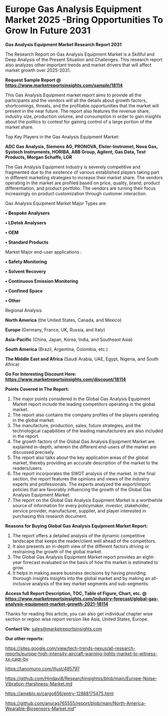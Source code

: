 # Europe Gas Analysis Equipment Market 2025 -Bring Opportunities To Grow In Future 2031

<strong>Gas Analysis Equipment Market Research Report 2031</strong>

The Research Report on Gas Analysis Equipment Market is a Skillful and Deep Analysis of the Present Situation and Challenges. This research report also analyzes other important trends and market drivers that will affect market growth over 2025-2031.

<strong>Request Sample Report @ <a href=https://www.marketreportsinsights.com/sample/18114>https://www.marketreportsinsights.com/sample/18114</a></strong>

This Gas Analysis Equipment market report aims to provide all the participants and the vendors will all the details about growth factors, shortcomings, threats, and the profitable opportunities that the market will present in the near future. The report also features the revenue share, industry size, production volume, and consumption in order to gain insights about the politics to contest for gaining control of a large portion of the market share.

Top Key Players in the Gas Analysis Equipment Market:

<strong>ADC Gas Analysis, Siemens AG, PRONOVA, Elster-Instromet, Nova Gas, Systech Instruments, HORIBA, ABB Group, Agilent, Gas Data, Test Products, Morgan Schaffe, LGR</strong>

The Gas Analysis Equipment Industry is severely competitive and fragmented due to the existence of various established players taking part in different marketing strategies to increase their market share. The vendors operating in the market are profiled based on price, quality, brand, product differentiation, and product portfolio. The vendors are turning their focus increasingly on product customization through customer interaction.

Gas Analysis Equipment Market Major Types are:

<strong>• Bespoke Analysers

• LDetek Analysers

• OEM

• Standard Products</strong>

Market Major end-user applications :

<strong>• Safety Monitoring

• Solvent Recovery

• Continuous Emission Monitoring

• Confined Space

• Other</strong>

Regional Analysis

</u><strong><b>North America</b></strong> (the United States, Canada, and Mexico)

<strong><b>Europe </b></strong>(Germany, France, UK, Russia, and Italy)

<strong><b>Asia-Pacific</b></strong> (China, Japan, Korea, India, and Southeast Asia)

<strong><b>South America</b></strong> (Brazil, Argentina, Colombia, etc.)

<strong><b>The Middle East and Africa</b></strong> (Saudi Arabia, UAE, Egypt, Nigeria, and South Africa)

<strong>Go For Interesting Discount Here: <a href=https://www.marketreportsinsights.com/discount/18114>https://www.marketreportsinsights.com/discount/18114</a></strong>

<strong>Points Covered in The Report:</strong>
<ol>
  <li>The major points considered in the Global Gas Analysis Equipment Market report include the leading competitors operating in the global market.</li>
  <li>The report also contains the company profiles of the players operating in the global market.</li>
  <li>The manufacture, production, sales, future strategies, and the technological capabilities of the leading manufacturers are also included in the report.</li>
  <li>The growth factors of the Global Gas Analysis Equipment Market are explained in-depth, wherein the different end-users of the market are discussed precisely.</li>
  <li>The report also talks about the key application areas of the global market, thereby providing an accurate description of the market to the readers/users.</li>
  <li>The report incorporates the SWOT analysis of the market. In the final section, the report features the opinions and views of the industry experts and professionals. The experts analyzed the export/import policies that are favorably influencing the growth of the Global Gas Analysis Equipment Market.</li>
  <li>The report on the Global Gas Analysis Equipment Market is a worthwhile source of information for every policymaker, investor, stakeholder, service provider, manufacturer, supplier, and player interested in purchasing this research document.</li>
</ol>
<strong>Reasons for Buying Global Gas Analysis Equipment Market Report:</strong>

<ol>
  <li>The report offers a detailed analysis of the dynamic competitive landscape that keeps the reader/client well ahead of the competitors.</li>
  <li>It also presents an in-depth view of the different factors driving or restraining the growth of the global market.</li>
  <li>The Global Gas Analysis Equipment Market report provides an eight-year forecast evaluated on the basis of how the market is estimated to grow.</li>
  <li>It helps in making aware business decisions by having providing thorough insights insights into the global market and by making an all-inclusive analysis of the key market segments and sub-segments.</li>
</ol>
<strong>Access full Report Description, TOC, Table of Figure, Chart, etc. @ <a href=https://www.marketreportsinsights.com/industry-forecast/global-gas-analysis-equipment-market-growth-2021-18114>https://www.marketreportsinsights.com/industry-forecast/global-gas-analysis-equipment-market-growth-2021-18114</a></strong>


Thanks for reading this article; you can also get individual chapter wise section or region wise report version like Asia, United States, Europe.

<strong>Contact Us:</strong>
sales@marketreportsinsights.com

<strong>Our other reports:</strong>

<a href=https://sites.google.com/view/tech-trends-nexus/all-research-reports/europe-high-intensity-aircraft-warning-lights-market-to-witness-xx-cagr-by>https://sites.google.com/view/tech-trends-nexus/all-research-reports/europe-high-intensity-aircraft-warning-lights-market-to-witness-xx-cagr-by</a>

<a href=https://tanomuno.com/illust/485797>https://tanomuno.com/illust/485797</a>

<a href=https://github.com/Hindavi8/Researchinsightss/blob/main/Europe-Noise-Vibration-Harshness-Market.md>https://github.com/Hindavi8/Researchinsightss/blob/main/Europe-Noise-Vibration-Harshness-Market.md</a>

<a href=https://ameblo.jp/cargo656/entry-12888175475.html>https://ameblo.jp/cargo656/entry-12888175475.html</a>

<a href=https://github.com/anurag765555/report/blob/main/North-America-Wearable-Biosensors-Market.md>https://github.com/anurag765555/report/blob/main/North-America-Wearable-Biosensors-Market.md</a>"
